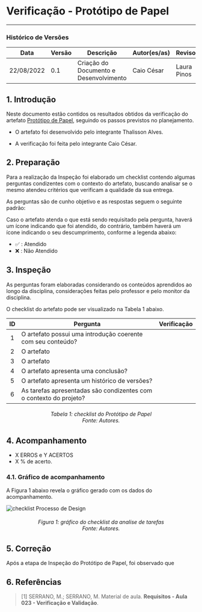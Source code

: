 # Verificação - Protótipo de Papel
***

### Histórico de Versões

**Data** | **Versão** | **Descrição** | **Autor(es/as)** | **Revisor** |
--- | --- | --- | --- | --- |
22/08/2022 | 0.1 | Criação do Documento e Desenvolvimento | Caio César | Laura Pinos 

## 1. Introdução

Neste documento estão contidos os resultados obtidos da verificação do artefato [Protótipo de Papel](../designAvalEDesenv/prototPapel), seguindo os passos previstos no planejamento.

* O artefato foi desenvolvido pelo integrante Thalisson Alves.

* A verificação foi feita pelo integrante Caio César.


## 2. Preparação

Para a realização da Inspeção foi elaborado um checklist contendo algumas perguntas condizentes com o contexto do artefato, buscando analisar se o mesmo atendeu critérios que verificam a qualidade da sua entrega.

As perguntas são de cunho objetivo e as respostas seguem o seguinte padrão:

Caso o artefato atenda o que está sendo requisitado pela pergunta, haverá um ícone indicando que foi atendido, do contrário, também haverá um ícone indicando o seu descumprimento, conforme a legenda abaixo:

- ✅ : Atendido
- ❌ : Não Atendido

## 3. Inspeção

As perguntas foram elaboradas considerando os conteúdos aprendidos ao longo da disciplina, considerações feitas pelo professor e pelo monitor da disciplina.

O checklist do artefato pode ser visualizado na Tabela 1 abaixo.

|ID|Pergunta| Verificação |
|:---:|-------------|:--------:|
| 1 | O artefato possui uma introdução coerente com seu conteúdo? | |
| 2 | O artefato  |  |
| 3 | O artefato  |  |
| 4 | O artefato apresenta uma conclusão? |  |
| 5 | O artefato apresenta um histórico de versões?|  |
| 6 | As tarefas apresentadas são condizentes com o contexto do projeto?|  |

<h6 align = "center">Tabela 1: checklist do Protótipo de Papel <br>Fonte: Autores. </h6>

## 4. Acompanhamento

- X ERROS e Y ACERTOS
- X % de acerto.

### 4.1. Gráfico de acompanhamento

A Figura 1 abaixo revela o gráfico gerado com os dados do acompanhamento.

![checklist Processo de Design](https://github.com/Interacao-Humano-Computador/2022.1-Faculdade-de-Arquitetura-e-Urbanismo/blob/verif-caio/docs/assets/Captura%20de%20tela%202022-08-22%20224349.png?raw=true)

<h6 align = "center">Figura 1: gráfico do checklist da analise de tarefas <br>Fonte: Autores. </h6>

## 5. Correção

Após a etapa de Inspeção do Protótipo de Papel, foi observado que

## 6. Referências

> [1] SERRANO, M.; SERRANO, M. Material de aula. **Requisitos - Aula 023 - Verificação e Validação**.
